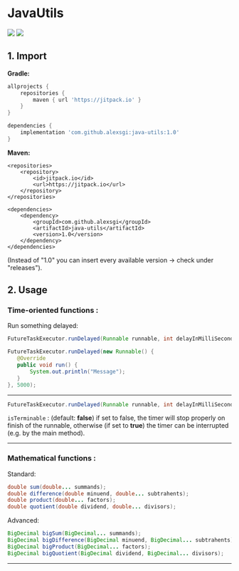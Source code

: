 
# JavaUtils

[![](https://jitpack.io/v/alexsgi/JavaUtils.svg)](https://jitpack.io/#alexsgi/JavaUtils) [![](https://jitci.com/gh/alexsgi/JavaUtils/svg)](https://jitci.com/gh/alexsgi/JavaUtils)

## 1. Import

**Gradle:**
```gradle
allprojects {
	repositories {
		maven { url 'https://jitpack.io' }
	}
}
```
```gradle
dependencies {
	implementation 'com.github.alexsgi:java-utils:1.0'
}
```
**Maven:**
```maven
<repositories>
	<repository>
		<id>jitpack.io</id>
		<url>https://jitpack.io</url>
	</repository>
</repositories>
```
```maven
<dependencies>
	<dependency>
	    <groupId>com.github.alexsgi</groupId>
	    <artifactId>java-utils</artifactId>
	    <version>1.0</version>
	</dependency>
</dependencies>
```
(Instead of "1.0" you can insert every available version → check under "releases").

## 2. Usage

 ###  Time-oriented functions :
 
 Run something delayed:
 ```java
FutureTaskExecutor.runDelayed(Runnable runnable, int delayInMilliSeconds);
```
 ```java
FutureTaskExecutor.runDelayed(new Runnable() {
	@Override
    public void run() {
	    System.out.println("Message");
    }
}, 5000);
```
____________________
```java
FutureTaskExecutor.runDelayed(Runnable runnable, int delayInMilliSeconds, boolean isTerminable);
```
```isTerminable``` : (default: **false**) if set to false, the timer will stop properly on finish of the runnable, otherwise (if set to **true**) the timer can be interrupted (e.g. by the main method).

---

###  Mathematical functions :
Standard:
```java
double sum(double... summands);
double difference(double minuend, double... subtrahents);
double product(double... factors);
double quotient(double dividend, double... divisors);
```
Advanced:
```java
BigDecimal bigSum(BigDecimal... summands);
BigDecimal bigDifference(BigDecimal minuend, BigDecimal... subtrahents);
BigDecimal bigProduct(BigDecimal... factors);
BigDecimal bigQuotient(BigDecimal dividend, BigDecimal... divisors);
```
---
